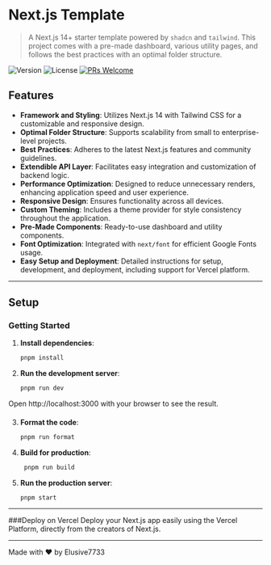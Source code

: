 # Next.js Template

> A Next.js 14+ starter template powered by `shadcn` and `tailwind`. This project comes with a pre-made dashboard, various utility pages, and follows the best practices with an optimal folder structure.

![Version](https://img.shields.io/badge/version-1.0.0-blue.svg?cacheSeconds=2592000)
![License](https://img.shields.io/badge/license-MIT-green.svg)
[![PRs Welcome](https://img.shields.io/badge/PRs-welcome-brightgreen.svg?style=flat-square)](http://makeapullrequest.com)

## Features

-   **Framework and Styling**: Utilizes Next.js 14 with Tailwind CSS for a customizable and responsive design.
-   **Optimal Folder Structure**: Supports scalability from small to enterprise-level projects.
-   **Best Practices**: Adheres to the latest Next.js features and community guidelines.
-   **Extendible API Layer**: Facilitates easy integration and customization of backend logic.
-   **Performance Optimization**: Designed to reduce unnecessary renders, enhancing application speed and user experience.
-   **Responsive Design**: Ensures functionality across all devices.
-   **Custom Theming**: Includes a theme provider for style consistency throughout the application.
-   **Pre-Made Components**: Ready-to-use dashboard and utility components.
-   **Font Optimization**: Integrated with `next/font` for efficient Google Fonts usage.
-   **Easy Setup and Deployment**: Detailed instructions for setup, development, and deployment, including support for Vercel platform.

---

## Setup

### Getting Started

1. **Install dependencies**:

    ```bash
    pnpm install
    ```

2. **Run the development server**:
    ```bash
    pnpm run dev
    ```

Open http://localhost:3000 with your browser to see the result.

####

3. **Format the code**:

    ```bash
    pnpm run format
    ```

4. **Build for production**:
    ```bash
     pnpm run build
    ```
5. **Run the production server**:
    ```bash
    pnpm start
    ```

---

###Deploy on Vercel
Deploy your Next.js app easily using the Vercel Platform, directly from the creators of Next.js.

---

Made with ❤️ by Elusive7733
